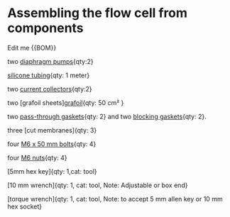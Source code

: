# Assembling the flow cell from components

Edit me
{{BOM}}

two [diaphragm pumps](pumps.md){qty:2}

[silicone tubing](tubing.md){qty: 1 meter}

two [current collectors](current_collectors.md){qty:2}

two [grafoil sheets][grafoil](grafoil.md){qty: 50 cm² }

two [pass-through gaskets](fromstep){qty: 2} and two [blocking gaskets](fromstep){qty: 2}.

three [cut membranes]{qty: 3}

four [M6 x 50 mm bolts](m6bolts.md){qty: 4}

four [M6 nuts](m6nuts.md){qty: 4}

[5mm hex key]{qty: 1,cat: tool}

[10 mm wrench]{qty: 1, cat: tool, Note: Adjustable or box end}

[torque wrench]{qty: 1, cat: tool, Note: to accept 5 mm allen key or 10 mm hex socket}






